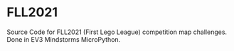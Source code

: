 # FLL2021
Source Code for FLL2021 (First Lego League) competition map challenges. 
Done in EV3 Mindstorms MicroPython.
